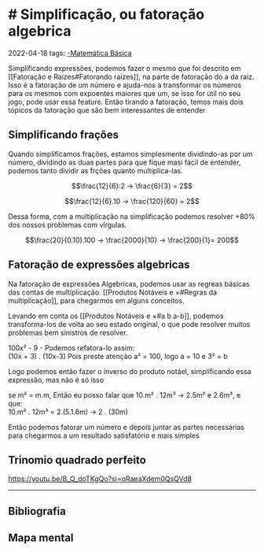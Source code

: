 # # Simplificação, ou fatoração algebrica

2022-04-18
tags: [-Matemática Básica](-Matemática%20Básica.md)

Simplificando expressões, podemos fazer o mesmo que foi descrito em [[Fatoração e Raizes#Fatorando raizes]], na parte de fatoração do a da raiz. Isso é a fatoração de um número e ajuda-nos a transformar os números para os mesmos com expoentes maiores que um, se isso for útil no seu jogo, pode usar essa feature. Então tirando a fatoração, temos mais dois tópicos da fatoração que são bem interessantes de entender

## Simplificando frações

Quando simplificamos frações, estamos simplesmente dividindo-as por um número, dividindo as duas partes para que fique masi fácil de entender, podemos tanto dividir as frções quanto multiplica-las.

$$\frac{12}{6}:2 → \frac{6}{3} = 2$$

$$\frac{12}{6}.10 → \frac{120}{60} = 2$$

Dessa forma, com a multiplicação na simplificação podemos resolver +80% dos nossos problemas com vírgulas.

$$\frac{20}{0.10}.100 → \frac{2000}{10} → \frac{200}{1}= 200$$

## Fatoração de expressões algebricas

Na fatoração de expressões Algebricas, podemos usar as regreas básicas das contas de multiplicação. [[Produtos Notáveis e ×#Regras da multiplicação]],  para chegarmos em alguns conceitos.

Levando em conta os  [[Produtos Notáveis e ×#a b a-b]], podemos transforma-los de volta ao seu estado original, o que pode resolver muitos problemas bem sinistros de resolver.

100x² - 9 - Podemos refatora-lo assim:  
(10x + 3) . (10x-3) Pois preste atenção a² = 100, logo a = 10 e 3²  = b  

Logo podemos então fazer o inverso do produto notáel, simplificando essa expressão, mas não é só isso

se m² = m.m, Então eu posso falar que
10.m² . 12m³ -> 2.5m² e 2.6m³, e que:  
10.m² . 12m³ = 2.(5.1.6m) -> 2 . (30m) 

Então podemos fatorar um número e depois juntar as partes necessárias para chegarmos a um resultado satisfatório e mais simples

## Trinomio quadrado perfeito

https://youtu.be/B_Q_doTKgQo?si=oRaeaXdem0QsQVd8



-----------------------------------------------
## Bibliografia

## Mapa mental
